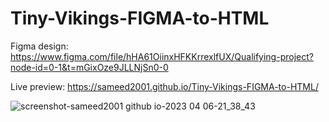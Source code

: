 ﻿# Tiny-Vikings-FIGMA-to-HTML
 
Figma design: https://www.figma.com/file/hHA61OiinxHFKKrrexlfUX/Qualifying-project?node-id=0-1&t=mGixOze9JLLNjSn0-0

Live preview: https://sameed2001.github.io/Tiny-Vikings-FIGMA-to-HTML/

![screenshot-sameed2001 github io-2023 04 06-21_38_43](https://user-images.githubusercontent.com/81914685/230441919-15f465c8-c83c-40ba-9bec-287923841745.png)
